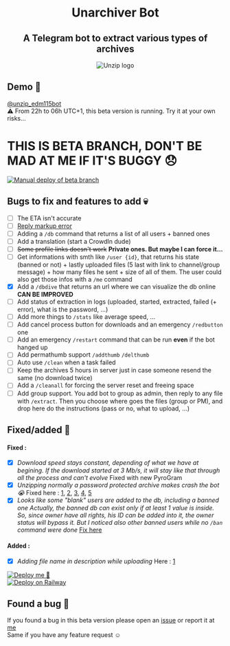 <div align="center">

# Unarchiver Bot
## A Telegram bot to extract various types of archives
![Unzip logo](https://telegra.ph/file/426207477776ffa00519f.png)
</div>
  
  
## Demo 🥰

[@unzip_edm115bot](https://t.me/unzip_edm115bot)  
⚠️ From 22h to 06h UTC+1, this beta version is running. Try it at your own risks…  
  
# **THIS IS BETA BRANCH, DON'T BE MAD AT ME IF IT'S BUGGY 😞**
[![Manual deploy of beta branch](https://github.com/EDM115/unzip-bot/actions/workflows/beta-auto-deploy.yml/badge.svg?branch=beta)](https://github.com/EDM115/unzip-bot/actions/workflows/beta-auto-deploy.yml)  
  
  
## Bugs to fix and features to add 💀  
  
- [ ] The ETA isn't accurate
- [ ] [Reply markup error](https://github.com/EDM115/unzip-bot/issues/2)
- [ ] Adding a `/db` command that returns a list of all users + banned ones
- [ ] Add a translation (start a CrowdIn dude)
- [ ] ~~Some profile links doesn't work~~ **Private ones. But maybe I can force it…**
- [ ] Get informations with smth like `/user {id}`, that returns his state (banned or not) + lastly uploaded files (5 last with link to channel/group message) + how many files he sent + size of all of them. The user could also get those infos with a `/me` command
- [x] Add a `/dbdive` that returns an url where we can visualize the db online **CAN BE IMPROVED**
- [ ] Add status of extraction in logs (uploaded, started, extracted, failed (+ error), what is the password, …)
- [ ] Add more things to `/stats` like average speed, …
- [ ] Add cancel process button for downloads and an emergency `/redbutton` one
- [ ] Add an emergency `/restart` command that can be run **even** if the bot hanged up
- [ ] Add permathumb support `/addthumb` `/delthumb`
- [ ] Auto use `/clean` when a task failed
- [ ] Keep the archives 5 hours in server just in case someone resend the same (no download twice)
- [ ] Add a `/cleanall` for forcing the server reset and freeing space
- [ ] Add group support. You add bot to group as admin, then reply to any file with `/extract`. Then you choose where goes the files (group or PM), and drop here do the instructions (pass or no, what to upload, …)
  
## Fixed/added :partying_face:
#### Fixed :
- [x] *Download speed stays constant, depending of what we have at begining. If the download started at 3 Mb/s, it will stay like that through all the process and can't evolve* Fixed with new PyroGram
- [x] *Unzipping normally a password protected archive makes crash the bot 😭* Fixed here : [1](https://github.com/EDM115/unzip-bot/commit/41adcb26d11fa0df2425e7aa1654c88d5a4b2151), [2](https://github.com/EDM115/unzip-bot/commit/e933acdf3b61ee1cc92a194cb53c491537405c8f), [3](https://github.com/EDM115/unzip-bot/commit/db59780a14cbde2da53e739f62462719a3c95cd4), [4](https://github.com/EDM115/unzip-bot/commit/9ed2bb8621f8fb874912d8d7b103af83075c0202), [5](https://github.com/EDM115/unzip-bot/commit/5d6004aaae3a494b2e2a83b9c980cb3c4b94c731)
- [x] *Looks like some "blank" users are added to the db, including a banned one Actually, the banned db can exist only if at least 1 value is inside. So, since owner have all rights, his ID can be added into it, the owner status will bypass it. But I noticed also other banned users while no `/ban` command were done* [Fix here](https://github.com/EDM115/unzip-bot/commit/6b69084cd7337453effb7e9015d2c77da83f8d81)
#### Added :
- [x] *Adding file name in description while uploading* Here : [1](https://github.com/EDM115/unzip-bot/commit/37e534873baba858583729f27927f42da368ed86)


[![Deploy me 🥺](https://www.herokucdn.com/deploy/button.svg)](https://www.heroku.com/deploy?template=https://github.com/EDM115/unzip-bot/tree/beta)  
[![Deploy on Railway](https://railway.app/button.svg)](https://railway.app/new/template/ENIia-?referralCode=EDM115)  
  
## Found a bug 🐞

If you found a bug in this beta version please open an [issue](https://github.com/EDM115/unzip-bot/issues) or report it at [me](https://t.me/EDM115)  
Same if you have any feature request ☺️
